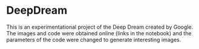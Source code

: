# DeepDream

This is an experimentational project of the Deep Dream created by Google. The images and code were obtained online (links in the notebook) and the parameters of the code were changed to generate interesting images.
